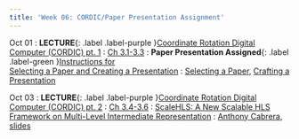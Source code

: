 ```yaml
---
title: 'Week 06: CORDIC/Paper Presentation Assignment'
---
```


Oct 01
: **LECTURE**{: .label .label-purple }[Coordinate Rotation Digital Computer (CORDIC) pt. 1](#)
  : [Ch 3.1-3.3](../assets/2024_10_01-cse565m_lec05.pdf)
: **Paper Presentation Assigned**{: .label .label-green }[Instructions for<br> Selecting a Paper and Creating a Presentation](#)
  : [Selecting a Paper](../assets/CSE565M_FL24_Selection_for_Paper_Presentation.pdf), [Crafting a  Presentation](../assets/CSE565M_FL24_Crafting_the_Presentation.pdf)

Oct 03
: **LECTURE**{: .label .label-purple }[Coordinate Rotation Digital Computer (CORDIC) pt. 2](#)
  : [Ch 3.4-3.6](../assets/2024_10_03-cse565m_lec06.pdf)
: [ScaleHLS: A New Scalable HLS Framework on Multi-Level Intermediate Representation](https://ieeexplore.ieee.org/abstract/document/9773203?casa_token=ap9zAJj9CkEAAAAA:xntpq-xXhJhoSdnB3gX3WZAJX6I3cco2y8AGlhrgfFzP7MTa66DddNEjG7wzB5fCcdHAbo-hQPbntw)
  : [Anthony Cabrera](#), [slides](../assets/paper_presentations/2024_10_03-ScaleHLS_AMCabrera.pdf)
